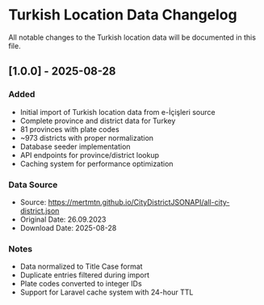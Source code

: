 # Turkish Location Data Changelog

All notable changes to the Turkish location data will be documented in this file.

## [1.0.0] - 2025-08-28

### Added
- Initial import of Turkish location data from e-İçişleri source
- Complete province and district data for Turkey
- 81 provinces with plate codes
- ~973 districts with proper normalization
- Database seeder implementation
- API endpoints for province/district lookup
- Caching system for performance optimization

### Data Source
- Source: https://mertmtn.github.io/CityDistrictJSONAPI/all-city-district.json
- Original Date: 26.09.2023
- Download Date: 2025-08-28

### Notes
- Data normalized to Title Case format
- Duplicate entries filtered during import
- Plate codes converted to integer IDs
- Support for Laravel cache system with 24-hour TTL